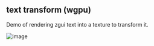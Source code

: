 ## text transform (wgpu)

Demo of rendering zgui text into a texture to transform it.

![image](screenshot.png)

